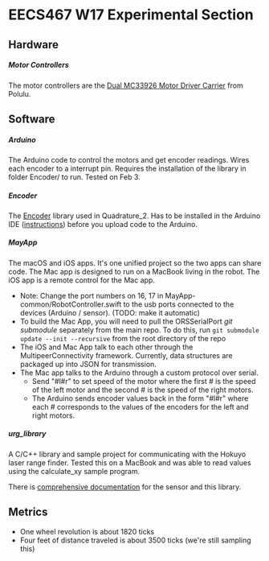 # EECS467 W17 Experimental Section

## Hardware

##### Motor Controllers

The motor controllers are the [Dual MC33926 Motor Driver Carrier](https://www.pololu.com/product/1213) from Polulu.


## Software

##### Arduino 

The Arduino code to control the motors and get encoder readings. Wires each encoder to a interrupt pin. Requires the installation of the library in folder Encoder/ to run. Tested on Feb 3. 

##### Encoder

The [Encoder](https://www.pjrc.com/teensy/td_libs_Encoder.html) library used in Quadrature\_2. Has to be installed in the Arduino IDE ([instructions](https://www.arduino.cc/en/Guide/Libraries)) before you upload code to the Arduino.

##### MayApp

The macOS and iOS apps. It's one unified project so the two apps can share code. The Mac app is designed to run on a MacBook living in the robot. The iOS app is a remote control for the Mac app.

- Note: Change the port numbers on 16, 17 in MayApp-common/RobotController.swift to the usb ports connected to the devices (Arduino / sensor). (TODO: make it automatic)
- To build the Mac App, you will need to pull the ORSSerialPort *git submodule* separately from the main repo. To do this, run `git submodule update --init --recursive` from the root directory of the repo
- The iOS and Mac App talk to each other through the MultipeerConnectivity framework. Currently, data structures are packaged up into JSON for transmission.
- The Mac app talks to the Arduino through a custom protocol over serial.
    - Send "#l#r" to set speed of the motor where the first # is the speed of the left motor and the second # is the speed of the right motors.
    - The Arduino sends encoder values back in the form "#l#r" where each # corresponds to the values of the encoders for the left and right motors.

##### urg\_library

A C/C++ library and sample project for communicating with the Hokuyo laser range finder. Tested this on a MacBook and was able to read values using the calculate\_xy sample program.

There is [comprehensive documentation](https://sourceforge.net/p/urgnetwork/wiki/Home/) for the sensor and this library.

## Metrics

- One wheel revolution is about 1820 ticks
- Four feet of distance traveled is about 3500 ticks (we're still sampling this)
